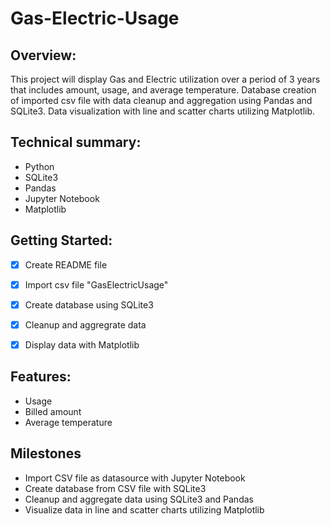 # Gas-Electric-Usage

## Overview: 

This project will display Gas and Electric utilization over a period of 3 years that includes amount, usage, and average temperature.  Database creation of imported csv file with data cleanup and aggregation using Pandas and SQLite3. Data visualization with line and scatter charts utilizing Matplotlib.


## Technical summary:

- Python
- SQLite3
- Pandas
- Jupyter Notebook
- Matplotlib

## Getting Started:
- [x] Create README file
- [x] Import csv file "GasElectricUsage"
- [x] Create database using SQLite3
- [x] Cleanup and aggregrate data
- [x] Display data with Matplotlib


## Features: 

- Usage
- Billed amount
- Average temperature


## Milestones 

- Import CSV file as datasource with Jupyter Notebook
- Create database from CSV file with SQLite3
- Cleanup and aggregate data using SQLite3 and Pandas
- Visualize data in line and scatter charts utilizing Matplotlib
